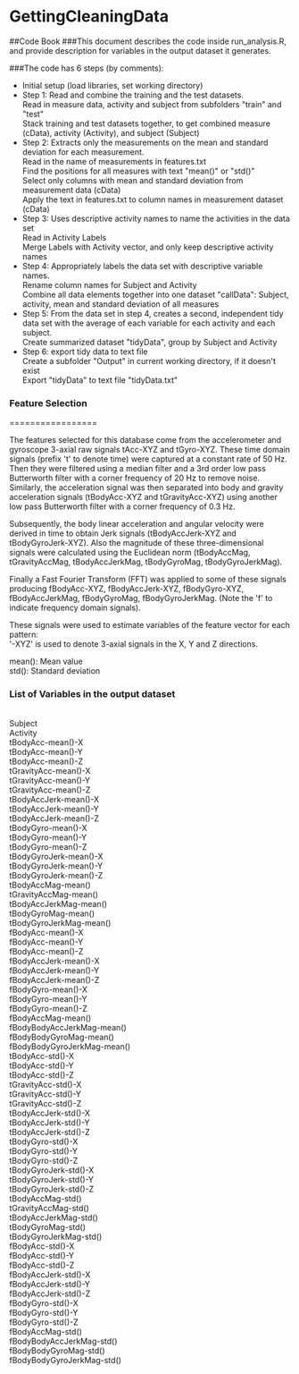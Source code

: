 # GettingCleaningData
##Code Book
###This document describes the code inside run_analysis.R, and provide description for variables in the output dataset it generates. 

###The code has 6 steps (by comments):

* Initial setup (load libraries, set working directory)
* Step 1: Read and combine the training and the test datasets.
<br/> Read in measure data, activity and subject from subfolders "train" and "test"
<br/> Stack training and test datasets together, to get combined measure (cData), activity (Activity), and subject (Subject)
* Step 2: Extracts only the measurements on the mean and standard deviation for each measurement.
<br/> Read in the name of measurements in features.txt
<br/> Find the positions for all measures with text "mean()" or "std()"
<br/> Select only columns with mean and standard deviation from measurement data (cData)
<br/> Apply the text in features.txt to column names in measurement dataset (cData)
* Step 3: Uses descriptive activity names to name the activities in the data set
<br/> Read in Activity Labels
<br/> Merge Labels with Activity vector, and only keep descriptive activity names
* Step 4: Appropriately labels the data set with descriptive variable names.
<br/> Rename column names for Subject and Activity
<br/> Combine all data elements together into one dataset "callData": Subject, activity, mean and standard deviation of all measures
* Step 5: From the data set in step 4, creates a second, independent tidy data set with the average of each variable for each activity and each subject.
<br/> Create summarized dataset "tidyData", group by Subject and Activity
* Step 6: export tidy data to text file
<br/> Create a subfolder "Output" in current working directory, if it doesn't exist
<br/> Export "tidyData" to text file "tidyData.txt"

### Feature Selection 
=================

The features selected for this database come from the accelerometer and gyroscope 3-axial raw signals tAcc-XYZ and tGyro-XYZ. These time domain signals (prefix 't' to denote time) were captured at a constant rate of 50 Hz. Then they were filtered using a median filter and a 3rd order low pass Butterworth filter with a corner frequency of 20 Hz to remove noise. Similarly, the acceleration signal was then separated into body and gravity acceleration signals (tBodyAcc-XYZ and tGravityAcc-XYZ) using another low pass Butterworth filter with a corner frequency of 0.3 Hz. 

Subsequently, the body linear acceleration and angular velocity were derived in time to obtain Jerk signals (tBodyAccJerk-XYZ and tBodyGyroJerk-XYZ). Also the magnitude of these three-dimensional signals were calculated using the Euclidean norm (tBodyAccMag, tGravityAccMag, tBodyAccJerkMag, tBodyGyroMag, tBodyGyroJerkMag). 

Finally a Fast Fourier Transform (FFT) was applied to some of these signals producing fBodyAcc-XYZ, fBodyAccJerk-XYZ, fBodyGyro-XYZ, fBodyAccJerkMag, fBodyGyroMag, fBodyGyroJerkMag. (Note the 'f' to indicate frequency domain signals). 

These signals were used to estimate variables of the feature vector for each pattern:  
'-XYZ' is used to denote 3-axial signals in the X, Y and Z directions.

mean(): Mean value  
std(): Standard deviation

### List of Variables in the output dataset
<br/>Subject
<br/>Activity
<br/>tBodyAcc-mean()-X
<br/>tBodyAcc-mean()-Y
<br/>tBodyAcc-mean()-Z
<br/>tGravityAcc-mean()-X
<br/>tGravityAcc-mean()-Y
<br/>tGravityAcc-mean()-Z
<br/>tBodyAccJerk-mean()-X
<br/>tBodyAccJerk-mean()-Y
<br/>tBodyAccJerk-mean()-Z
<br/>tBodyGyro-mean()-X
<br/>tBodyGyro-mean()-Y
<br/>tBodyGyro-mean()-Z
<br/>tBodyGyroJerk-mean()-X
<br/>tBodyGyroJerk-mean()-Y
<br/>tBodyGyroJerk-mean()-Z
<br/>tBodyAccMag-mean()
<br/>tGravityAccMag-mean()
<br/>tBodyAccJerkMag-mean()
<br/>tBodyGyroMag-mean()
<br/>tBodyGyroJerkMag-mean()
<br/>fBodyAcc-mean()-X
<br/>fBodyAcc-mean()-Y
<br/>fBodyAcc-mean()-Z
<br/>fBodyAccJerk-mean()-X
<br/>fBodyAccJerk-mean()-Y
<br/>fBodyAccJerk-mean()-Z
<br/>fBodyGyro-mean()-X
<br/>fBodyGyro-mean()-Y
<br/>fBodyGyro-mean()-Z
<br/>fBodyAccMag-mean()
<br/>fBodyBodyAccJerkMag-mean()
<br/>fBodyBodyGyroMag-mean()
<br/>fBodyBodyGyroJerkMag-mean()
<br/>tBodyAcc-std()-X
<br/>tBodyAcc-std()-Y
<br/>tBodyAcc-std()-Z
<br/>tGravityAcc-std()-X
<br/>tGravityAcc-std()-Y
<br/>tGravityAcc-std()-Z
<br/>tBodyAccJerk-std()-X
<br/>tBodyAccJerk-std()-Y
<br/>tBodyAccJerk-std()-Z
<br/>tBodyGyro-std()-X
<br/>tBodyGyro-std()-Y
<br/>tBodyGyro-std()-Z
<br/>tBodyGyroJerk-std()-X
<br/>tBodyGyroJerk-std()-Y
<br/>tBodyGyroJerk-std()-Z
<br/>tBodyAccMag-std()
<br/>tGravityAccMag-std()
<br/>tBodyAccJerkMag-std()
<br/>tBodyGyroMag-std()
<br/>tBodyGyroJerkMag-std()
<br/>fBodyAcc-std()-X
<br/>fBodyAcc-std()-Y
<br/>fBodyAcc-std()-Z
<br/>fBodyAccJerk-std()-X
<br/>fBodyAccJerk-std()-Y
<br/>fBodyAccJerk-std()-Z
<br/>fBodyGyro-std()-X
<br/>fBodyGyro-std()-Y
<br/>fBodyGyro-std()-Z
<br/>fBodyAccMag-std()
<br/>fBodyBodyAccJerkMag-std()
<br/>fBodyBodyGyroMag-std()
<br/>fBodyBodyGyroJerkMag-std()

